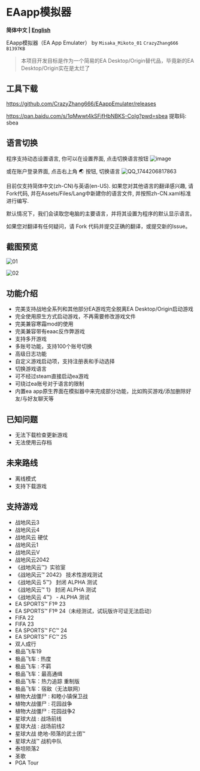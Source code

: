 # EAapp模拟器
**简体中文 | [English](README-en.md)**

EAapp模拟器（EA App Emulater） by `Misaka_Mikoto_01`  `CrazyZhang666`  `B1397KB`

> 本项目开发目标是作为一个简易的EA Desktop/Origin替代品，毕竟新的EA Desktop/Origin实在是太烂了

## 工具下载

https://github.com/CrazyZhang666/EAappEmulater/releases

https://pan.baidu.com/s/1qMwwt4kSFjfHbNBKS-CoIg?pwd=sbea 提取码: sbea 

## 语言切换
程序支持动态设置语言, 你可以在设置界面, 点击切换语言按钮
![image](https://github.com/user-attachments/assets/cb34ad42-1ce6-4f91-91ad-66d9c1894a1f)

或在账户登录界面, 点击右上角 🌏 按钮, 切换语言
![QQ_1744206817863](https://github.com/user-attachments/assets/c4b9803e-71ea-43e0-a7cc-89b684c37b89)

目前仅支持简体中文(zh-CN)与英语(en-US). 如果您对其他语言的翻译感兴趣, 请Fork代码, 并在Assets/Files/Lang中新建你的语言文件, 并按照zh-CN.xaml标准进行编写.

默认情况下，我们会读取您电脑的主要语言，并将其设置为程序的默认显示语言。

如果您对翻译有任何疑问，请 Fork 代码并提交正确的翻译，或提交新的Issue。

## 截图预览

![01](https://github.com/user-attachments/assets/522e163c-788b-4b8c-8e55-529a79e49ac6)

![02](https://github.com/user-attachments/assets/befb962a-3186-41c8-b2da-66f7ef53091c)

## 功能介绍

- 完美支持战地全系列和其他部分EA游戏完全脱离EA Desktop/Origin启动游戏
- 完全使用原生方式启动游戏，不再需要修改游戏文件
- 完美兼容寒霜mod的使用
- 完美兼容带有eaac反作弊游戏
- 支持多开游戏
- 多账号功能，支持100个账号切换
- 高级日志功能
- 自定义游戏启动项，支持注册表和手动选择
- 切换游戏语言
- 可不经过steam直接启动ea游戏
- 可绕过ea账号对于语言的限制
- 内置ea app原生界面在模拟器中来完成部分功能，比如购买游戏/添加删除好友/与好友聊天等

## 已知问题

- 无法下载检查更新游戏
- 无法使用云存档

## 未来路线

- 离线模式
- 支持下载游戏

## 支持游戏

- 战地风云3
- 战地风云4
- 战地风云 硬仗
- 战地风云1
- 战地风云V
- 战地风云2042
- 《战地风云™》实验室
- 《战地风云™ 2042》 技术性游戏测试
- 《战地风云 5™》 封闭 ALPHA 测试
- 《战地风云™ 1》 封闭 ALPHA 测试
- 《战地风云 4™》 - ALPHA 测试
- EA SPORTS™ F1® 23
- EA SPORTS™ F1® 24（未经测试，试玩版许可证无法启动）
- FIFA 22
- FIFA 23
- EA SPORTS™ FC™ 24
- EA SPORTS™ FC™ 25
- 双人成行
- 极品飞车19
- 极品飞车 : 热度
- 极品飞车 : 不羁
- 极品飞车：最高通缉
- 极品飞车：热力追踪 重制版
- 极品飞车：宿敌（无法联网）
- 植物大战僵尸 : 和睦小镇保卫战
- 植物大战僵尸 : 花园战争
- 植物大战僵尸 : 花园战争2
- 星球大战 : 战场前线
- 星球大战 : 战场前线2
- 星球大战 绝地-陨落的武士团™
- 星球大战™ 战机中队
- 泰坦陨落2
- 圣歌
- PGA Tour
